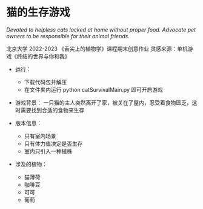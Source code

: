 # 猫的生存游戏
*Devoted to helpless cats locked at home without proper food. Advocate pet owners to be responsible for their animal friends.*

北京大学 2022-2023 《舌尖上的植物学》课程期末创意作业
灵感来源：单机游戏《终结的世界与你和我》

* 运行：
  * 下载代码包并解压
  * 在文件夹内运行 python catSurvivalMain.py 即可开启游戏

* 游戏背景：
  一只猫的主人突然离开了家，被关在了屋内，忍受着食物匮乏，这时需要找到合适的食物来生存
  
* 版本信息：
  * 只有室内场景
  * 只有体力值决定是否生存
  * 室内只引入一种植株

* 涉及的植物：
  * 猫薄荷
  * 咖啡豆
  * 可可
  * 葡萄
